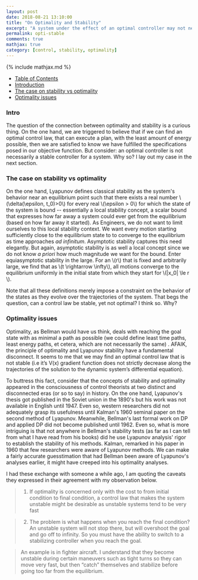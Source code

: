 ```yaml
---
layout: post
date: 2018-08-21 13:10:00
title: "On Optimality and Stability"
excerpt: "A system under the effect of an optimal controller may not necessarily be stable."
permalink: opti-stable
comments: true
mathjax: true
category: [control, stability, optimality]
---
```

{% include mathjax.md %}

- [Table of Contents](#table-o-conts)
- [Introduction](#intro)
- [The case on stability vs optimality](#case)
- [Optimality issues](#issues)


<a name="intro"></a>
### Intro

The question of the connection between optimality and stability is a curious thing. On the one hand, we are triggered to believe that if we can find an optimal control law, that can execute a plan, with the least amount of energy possible, then we are satisfied to know we have fulfilled the specifications posed in  our objective function. But consider: an optimal controller is not necessarily a stable controller for a system. Why so? I lay out my case in the next section.

<a name="case"></a>
### The case on stability vs optimality

On the one hand, Lyapunov defines classical stability as the system's behavior near an equilibrium point such that there exists a real number \\(\delta(\epsilon, t\_0)>0\\) for every real \\(\epsilon > 0\\) for which the state of the system is bound -- essentially a local stability concept, a scalar bound that expresses how far away a system could ever get from the equilibrium (based on how far away it started).  As Engineers, we do not want to limit ourselves to this local stability context. We want every motion starting sufficiently close to the equilibrium state to to converge to the equilibrium as time approaches _ad infinitum_. Asymptotic stability captures this need elegantly. But again, asymptotic stability is as well a local concept since we do not know _a priori_ how much magnitude we want for the bound.  Enter equiasymptotic stability in the large. For an \\(r\\) that is fixed and arbitrarily large, we find that as \\(t \rightarrow \infty\\), all motions converge to the equilibrium uniformly in the initial state from which they start for \\(\|x_0\| \le r \\).

Note that all these definitions merely impose a constraint on the behavior of the states as they evolve over the trajectories of the system. That begs the question, can a control law be stable, yet not optimal? I think so. Why?

<a name="issues"></a>
### Optimality issues

Optimality, as Bellman would have us think, deals with reaching the goal state with as minimal a path as possible (we could define least time paths, least energy paths, et cetera, which are not necessarily the same) . AFAIK, the principle of optimality and Lyapunov stability have a fundamental disconnect. It seems to me that we may find an optimal control law that is not stable (i.e it’s V(x) gradient function does not strictly decrease along the trajectories of the solution to the dynamic system’s differential equation).

To buttress this fact, consider that the concepts of stability and optimality appeared in the consciousness of control theorists at two distinct and disconnected eras (or so to say) in history. On the one hand, Lyapunov's thesis got published in the Soviet union in the 1890's but his work was not available in English until 1947. Even so, western researchers did not adequately grasp its usefulness until Kalman's 1960 seminal paper on the second method of Lyapunov. Meanwhile, Bellman's last formal work on DP and applied DP did not become published until 1962. Even so, what is more intriguing is that not anywhere in Bellman's stability tests (as far as I can tell from what I have read from his books) did he use Lyapunov analysis' rigor to establish the stability of his methods. Kalman, remarked in his paper in 1960 that  few researchers were aware of Lyapunov methods. We can make a fairly accurate guesstimation that had Bellman been aware of Lyapunov's analyses earlier, it might have creeped into his optimality analyses.

I had these exchange with someone a while ago, I am quoting the caveats they expressed in their agreement with my observation below.


> 1) If optimality is concerned only with the cost to from initial condition to final condition, a control law that makes the system unstable might be desirable as unstable systems tend to be very fast

> 2) The problem is what happens when you reach the final condition?  An unstable system will not stop there, but will overshoot the goal and go off to infinity.  So you must have the ability to switch to a stabilizing controller when you reach the goal.

> An example is in fighter aircraft.  I understand that they become unstable during certain maneuvers such as tight turns so they can move very fast, but then “catch” themselves and stabilize before going too far from the equilibrium.
